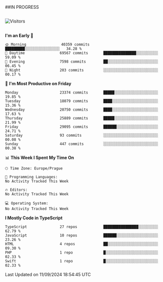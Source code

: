 ##IN PROGRESS
##
![Visitors](https://komarev.com/ghpvc/?username=petrbui&style=for-the-badge&label=Visitors+👀)



##
<!--
[![My GitHub stats](https://github-readme-stats.vercel.app/api?username=petrbui&theme=github_dark)](https://github.com/anuraghazra/github-readme-stats)

[![My wakatime stats](https://github-readme-stats.vercel.app/api/wakatime?username=petrbui&theme=github_dark)](https://github.com/anuraghazra/github-readme-stats)
-->
<!--START_SECTION:waka-->
**I'm an Early 🐤** 

```text
🌞 Morning                40359 commits       █████████░░░░░░░░░░░░░░░░   34.28 % 
🌆 Daytime                69567 commits       ███████████████░░░░░░░░░░   59.09 % 
🌃 Evening                7598 commits        ██░░░░░░░░░░░░░░░░░░░░░░░   06.45 % 
🌙 Night                  203 commits         ░░░░░░░░░░░░░░░░░░░░░░░░░   00.17 % 
```
📅 **I'm Most Productive on Friday** 

```text
Monday                   23374 commits       █████░░░░░░░░░░░░░░░░░░░░   19.85 % 
Tuesday                  18079 commits       ████░░░░░░░░░░░░░░░░░░░░░   15.36 % 
Wednesday                20750 commits       ████░░░░░░░░░░░░░░░░░░░░░   17.63 % 
Thursday                 25889 commits       █████░░░░░░░░░░░░░░░░░░░░   21.99 % 
Friday                   29095 commits       ██████░░░░░░░░░░░░░░░░░░░   24.71 % 
Saturday                 93 commits          ░░░░░░░░░░░░░░░░░░░░░░░░░   00.08 % 
Sunday                   447 commits         ░░░░░░░░░░░░░░░░░░░░░░░░░   00.38 % 
```


📊 **This Week I Spent My Time On** 

```text
🕑︎ Time Zone: Europe/Prague

💬 Programming Languages: 
No Activity Tracked This Week

🔥 Editors: 
No Activity Tracked This Week

💻 Operating System: 
No Activity Tracked This Week
```

**I Mostly Code in TypeScript** 

```text
TypeScript               27 repos            ████████████████░░░░░░░░░   62.79 % 
JavaScript               10 repos            ██████░░░░░░░░░░░░░░░░░░░   23.26 % 
HTML                     4 repos             ██░░░░░░░░░░░░░░░░░░░░░░░   09.30 % 
PHP                      1 repo              █░░░░░░░░░░░░░░░░░░░░░░░░   02.33 % 
Swift                    1 repo              █░░░░░░░░░░░░░░░░░░░░░░░░   02.33 % 
```




 Last Updated on 11/09/2024 18:54:45 UTC
<!--END_SECTION:waka-->
